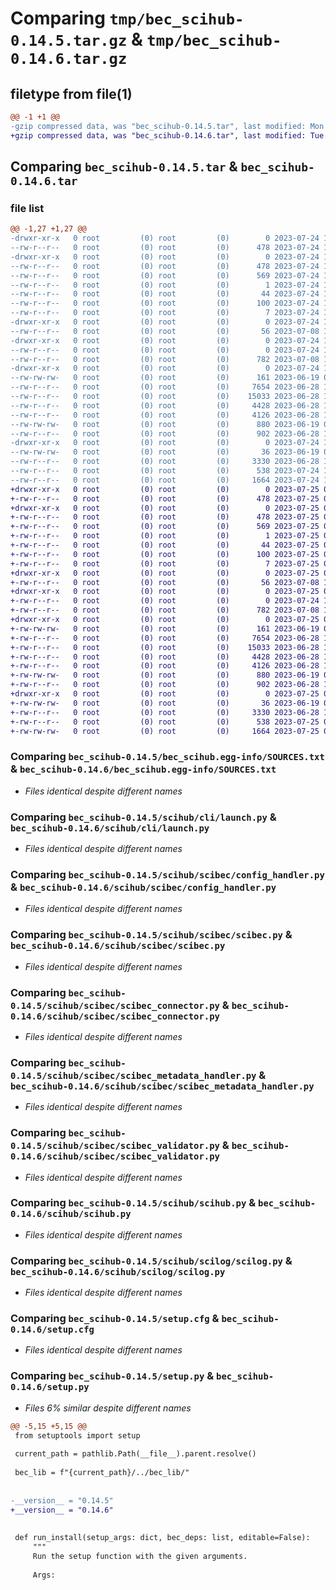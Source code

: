 # Comparing `tmp/bec_scihub-0.14.5.tar.gz` & `tmp/bec_scihub-0.14.6.tar.gz`

## filetype from file(1)

```diff
@@ -1 +1 @@
-gzip compressed data, was "bec_scihub-0.14.5.tar", last modified: Mon Jul 24 17:00:34 2023, max compression
+gzip compressed data, was "bec_scihub-0.14.6.tar", last modified: Tue Jul 25 08:55:04 2023, max compression
```

## Comparing `bec_scihub-0.14.5.tar` & `bec_scihub-0.14.6.tar`

### file list

```diff
@@ -1,27 +1,27 @@
-drwxr-xr-x   0 root         (0) root         (0)        0 2023-07-24 17:00:34.949677 bec_scihub-0.14.5/
--rw-r--r--   0 root         (0) root         (0)      478 2023-07-24 17:00:34.949677 bec_scihub-0.14.5/PKG-INFO
-drwxr-xr-x   0 root         (0) root         (0)        0 2023-07-24 17:00:34.948677 bec_scihub-0.14.5/bec_scihub.egg-info/
--rw-r--r--   0 root         (0) root         (0)      478 2023-07-24 17:00:34.000000 bec_scihub-0.14.5/bec_scihub.egg-info/PKG-INFO
--rw-r--r--   0 root         (0) root         (0)      569 2023-07-24 17:00:34.000000 bec_scihub-0.14.5/bec_scihub.egg-info/SOURCES.txt
--rw-r--r--   0 root         (0) root         (0)        1 2023-07-24 17:00:34.000000 bec_scihub-0.14.5/bec_scihub.egg-info/dependency_links.txt
--rw-r--r--   0 root         (0) root         (0)       44 2023-07-24 17:00:34.000000 bec_scihub-0.14.5/bec_scihub.egg-info/entry_points.txt
--rw-r--r--   0 root         (0) root         (0)      100 2023-07-24 17:00:34.000000 bec_scihub-0.14.5/bec_scihub.egg-info/requires.txt
--rw-r--r--   0 root         (0) root         (0)        7 2023-07-24 17:00:34.000000 bec_scihub-0.14.5/bec_scihub.egg-info/top_level.txt
-drwxr-xr-x   0 root         (0) root         (0)        0 2023-07-24 17:00:34.945677 bec_scihub-0.14.5/scihub/
--rw-r--r--   0 root         (0) root         (0)       56 2023-07-08 15:33:35.000000 bec_scihub-0.14.5/scihub/__init__.py
-drwxr-xr-x   0 root         (0) root         (0)        0 2023-07-24 17:00:34.945677 bec_scihub-0.14.5/scihub/cli/
--rw-r--r--   0 root         (0) root         (0)        0 2023-07-24 15:01:50.000000 bec_scihub-0.14.5/scihub/cli/__init__.py
--rw-r--r--   0 root         (0) root         (0)      782 2023-07-08 15:33:35.000000 bec_scihub-0.14.5/scihub/cli/launch.py
-drwxr-xr-x   0 root         (0) root         (0)        0 2023-07-24 17:00:34.947677 bec_scihub-0.14.5/scihub/scibec/
--rw-rw-rw-   0 root         (0) root         (0)      161 2023-06-19 08:14:59.000000 bec_scihub-0.14.5/scihub/scibec/__init__.py
--rw-r--r--   0 root         (0) root         (0)     7654 2023-06-28 10:41:58.000000 bec_scihub-0.14.5/scihub/scibec/config_handler.py
--rw-r--r--   0 root         (0) root         (0)    15033 2023-06-28 10:41:58.000000 bec_scihub-0.14.5/scihub/scibec/scibec.py
--rw-r--r--   0 root         (0) root         (0)     4428 2023-06-28 10:41:58.000000 bec_scihub-0.14.5/scihub/scibec/scibec_connector.py
--rw-r--r--   0 root         (0) root         (0)     4126 2023-06-28 10:41:58.000000 bec_scihub-0.14.5/scihub/scibec/scibec_metadata_handler.py
--rw-rw-rw-   0 root         (0) root         (0)      880 2023-06-19 08:14:59.000000 bec_scihub-0.14.5/scihub/scibec/scibec_validator.py
--rw-r--r--   0 root         (0) root         (0)      902 2023-06-28 10:41:58.000000 bec_scihub-0.14.5/scihub/scihub.py
-drwxr-xr-x   0 root         (0) root         (0)        0 2023-07-24 17:00:34.947677 bec_scihub-0.14.5/scihub/scilog/
--rw-rw-rw-   0 root         (0) root         (0)       36 2023-06-19 08:14:59.000000 bec_scihub-0.14.5/scihub/scilog/__init__.py
--rw-r--r--   0 root         (0) root         (0)     3330 2023-06-28 10:41:58.000000 bec_scihub-0.14.5/scihub/scilog/scilog.py
--rw-r--r--   0 root         (0) root         (0)      538 2023-07-24 17:00:34.949677 bec_scihub-0.14.5/setup.cfg
--rw-r--r--   0 root         (0) root         (0)     1664 2023-07-24 17:00:09.000000 bec_scihub-0.14.5/setup.py
+drwxr-xr-x   0 root         (0) root         (0)        0 2023-07-25 08:55:04.760120 bec_scihub-0.14.6/
+-rw-r--r--   0 root         (0) root         (0)      478 2023-07-25 08:55:04.760120 bec_scihub-0.14.6/PKG-INFO
+drwxr-xr-x   0 root         (0) root         (0)        0 2023-07-25 08:55:04.760120 bec_scihub-0.14.6/bec_scihub.egg-info/
+-rw-r--r--   0 root         (0) root         (0)      478 2023-07-25 08:55:04.000000 bec_scihub-0.14.6/bec_scihub.egg-info/PKG-INFO
+-rw-r--r--   0 root         (0) root         (0)      569 2023-07-25 08:55:04.000000 bec_scihub-0.14.6/bec_scihub.egg-info/SOURCES.txt
+-rw-r--r--   0 root         (0) root         (0)        1 2023-07-25 08:55:04.000000 bec_scihub-0.14.6/bec_scihub.egg-info/dependency_links.txt
+-rw-r--r--   0 root         (0) root         (0)       44 2023-07-25 08:55:04.000000 bec_scihub-0.14.6/bec_scihub.egg-info/entry_points.txt
+-rw-r--r--   0 root         (0) root         (0)      100 2023-07-25 08:55:04.000000 bec_scihub-0.14.6/bec_scihub.egg-info/requires.txt
+-rw-r--r--   0 root         (0) root         (0)        7 2023-07-25 08:55:04.000000 bec_scihub-0.14.6/bec_scihub.egg-info/top_level.txt
+drwxr-xr-x   0 root         (0) root         (0)        0 2023-07-25 08:55:04.757120 bec_scihub-0.14.6/scihub/
+-rw-r--r--   0 root         (0) root         (0)       56 2023-07-08 15:33:35.000000 bec_scihub-0.14.6/scihub/__init__.py
+drwxr-xr-x   0 root         (0) root         (0)        0 2023-07-25 08:55:04.758120 bec_scihub-0.14.6/scihub/cli/
+-rw-r--r--   0 root         (0) root         (0)        0 2023-07-24 15:01:50.000000 bec_scihub-0.14.6/scihub/cli/__init__.py
+-rw-r--r--   0 root         (0) root         (0)      782 2023-07-08 15:33:35.000000 bec_scihub-0.14.6/scihub/cli/launch.py
+drwxr-xr-x   0 root         (0) root         (0)        0 2023-07-25 08:55:04.759120 bec_scihub-0.14.6/scihub/scibec/
+-rw-rw-rw-   0 root         (0) root         (0)      161 2023-06-19 08:14:59.000000 bec_scihub-0.14.6/scihub/scibec/__init__.py
+-rw-r--r--   0 root         (0) root         (0)     7654 2023-06-28 10:41:58.000000 bec_scihub-0.14.6/scihub/scibec/config_handler.py
+-rw-r--r--   0 root         (0) root         (0)    15033 2023-06-28 10:41:58.000000 bec_scihub-0.14.6/scihub/scibec/scibec.py
+-rw-r--r--   0 root         (0) root         (0)     4428 2023-06-28 10:41:58.000000 bec_scihub-0.14.6/scihub/scibec/scibec_connector.py
+-rw-r--r--   0 root         (0) root         (0)     4126 2023-06-28 10:41:58.000000 bec_scihub-0.14.6/scihub/scibec/scibec_metadata_handler.py
+-rw-rw-rw-   0 root         (0) root         (0)      880 2023-06-19 08:14:59.000000 bec_scihub-0.14.6/scihub/scibec/scibec_validator.py
+-rw-r--r--   0 root         (0) root         (0)      902 2023-06-28 10:41:58.000000 bec_scihub-0.14.6/scihub/scihub.py
+drwxr-xr-x   0 root         (0) root         (0)        0 2023-07-25 08:55:04.759120 bec_scihub-0.14.6/scihub/scilog/
+-rw-rw-rw-   0 root         (0) root         (0)       36 2023-06-19 08:14:59.000000 bec_scihub-0.14.6/scihub/scilog/__init__.py
+-rw-r--r--   0 root         (0) root         (0)     3330 2023-06-28 10:41:58.000000 bec_scihub-0.14.6/scihub/scilog/scilog.py
+-rw-r--r--   0 root         (0) root         (0)      538 2023-07-25 08:55:04.761120 bec_scihub-0.14.6/setup.cfg
+-rw-rw-rw-   0 root         (0) root         (0)     1664 2023-07-25 08:54:39.000000 bec_scihub-0.14.6/setup.py
```

### Comparing `bec_scihub-0.14.5/bec_scihub.egg-info/SOURCES.txt` & `bec_scihub-0.14.6/bec_scihub.egg-info/SOURCES.txt`

 * *Files identical despite different names*

### Comparing `bec_scihub-0.14.5/scihub/cli/launch.py` & `bec_scihub-0.14.6/scihub/cli/launch.py`

 * *Files identical despite different names*

### Comparing `bec_scihub-0.14.5/scihub/scibec/config_handler.py` & `bec_scihub-0.14.6/scihub/scibec/config_handler.py`

 * *Files identical despite different names*

### Comparing `bec_scihub-0.14.5/scihub/scibec/scibec.py` & `bec_scihub-0.14.6/scihub/scibec/scibec.py`

 * *Files identical despite different names*

### Comparing `bec_scihub-0.14.5/scihub/scibec/scibec_connector.py` & `bec_scihub-0.14.6/scihub/scibec/scibec_connector.py`

 * *Files identical despite different names*

### Comparing `bec_scihub-0.14.5/scihub/scibec/scibec_metadata_handler.py` & `bec_scihub-0.14.6/scihub/scibec/scibec_metadata_handler.py`

 * *Files identical despite different names*

### Comparing `bec_scihub-0.14.5/scihub/scibec/scibec_validator.py` & `bec_scihub-0.14.6/scihub/scibec/scibec_validator.py`

 * *Files identical despite different names*

### Comparing `bec_scihub-0.14.5/scihub/scihub.py` & `bec_scihub-0.14.6/scihub/scihub.py`

 * *Files identical despite different names*

### Comparing `bec_scihub-0.14.5/scihub/scilog/scilog.py` & `bec_scihub-0.14.6/scihub/scilog/scilog.py`

 * *Files identical despite different names*

### Comparing `bec_scihub-0.14.5/setup.cfg` & `bec_scihub-0.14.6/setup.cfg`

 * *Files identical despite different names*

### Comparing `bec_scihub-0.14.5/setup.py` & `bec_scihub-0.14.6/setup.py`

 * *Files 6% similar despite different names*

```diff
@@ -5,15 +5,15 @@
 from setuptools import setup
 
 current_path = pathlib.Path(__file__).parent.resolve()
 
 bec_lib = f"{current_path}/../bec_lib/"
 
 
-__version__ = "0.14.5"
+__version__ = "0.14.6"
 
 
 def run_install(setup_args: dict, bec_deps: list, editable=False):
     """
     Run the setup function with the given arguments.
 
     Args:
```

